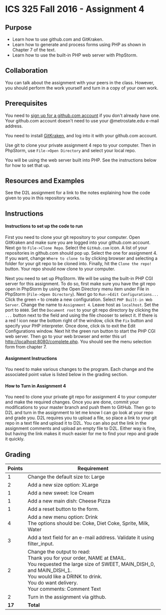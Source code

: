 ICS 325 Fall 2016 - Assignment 4
=================

Purpose
-------
* Learn how to use github.com and GitKraken.
* Learn how to generate and process forms using PHP as shown in Chapter 7 of the text.
* Learn how to use the built-in PHP web server with PhpStorm.

Collaboration
-------------
You can talk about the assignment with your peers in the class.  However, you should perform the work yourself and turn in a copy of your own work.

Prerequisites
-------------
You need to [sign up for a github.com account](https://github.com/join) if you don't already have one.  Your github.com account doesn't need to use your @metrostate.edu e-mail address.

You need to install [GitKraken](https://www.gitkraken.com/download), and log into it with your github.com account.

Use git to clone your private assignment 4 repo to your computer.  Then in PhpStorm, use `File->Open Directory` and select your local repo.

You will be using the web server built into PHP.  See the instructions below for how to set that up.

Resources and Examples
----------------------
See the D2L assignment for a link to the notes explaining how the code given to you in this repository works.

Instructions
------------
#### Instructions to set up the code to run
First you need to clone your git repository to your computer.  Open GitKraken and make sure you are logged into your github.com account.  Next go to `File->Clone Repo`.  Select the `GitHub.com` icon.  A list of your repositories in github.com should pop up.  Select the one for assignment 4.  If you want, change `Where to clone to` by clicking browser and selecting a folder for your git repo to be cloned into.  Finally, hit the `Clone the repo!` button.  Your repo should now clone to your computer.

Next you need to set up PhpStorm.  We will be using the built-in PHP CGI server for this assignment.  To do so, first make sure you have the git repo open in PhpStorm by using the Open Directory menu item under File in PhpStorm (`File->Open Directory`).  Next go to `Run->Edit Configurations...` Click the green `+` to create a new configuration.  Select `PHP Built-in Web Server`.  Change the name to `Assignment 4`.  Leave host as `localhost`.  Set the port to `8080`.  Set the `Document root` to your git repo directory by clicking the `...` button next to the field and using the file chooser to select it.  If there is a red ! icon near the bottom right of the window, click the `Fix` button and specify your PHP interpreter.  Once done, click `Ok` to exit the Edit Configurations window.  Next hit the green run button to start the PHP CGI web server.  Then go to your web browser and enter this url [http://localhost:8080/complete.php](http://localhost:8080/complete.php).  You should see the menu selection form from chapter 7.

#### Assignment Instructions
You need to make various changes to the program.  Each change and the associated point value is listed below in the grading section.

#### How to Turn in Assignment 4
You need to clone your private git repo for assignment 4 to your computer and make the required changes.  Once you are done, commit your modifications to your master branch and push them to GitHub.  Then go to D2L and turn in the assignment to let me know I can go look at your repo and grade you.  D2L requires you to upload a file, so place a link to your git repo in a text file and upload it to D2L.  You can also put the link in the assignment comments and upload an empty file to D2L.  Either way is fine, but having the link makes it much easier for me to find your repo and grade it quickly.

Grading
-------
Points|Requirement
------|-----------
1 | Change the default size to: Large
2 | Add a new size option: XLarge
1 | Add a new sweet: Ice Cream
1 | Add a new main dish: Cheese Pizza
1 | Add a reset button to the form.
4 | Add a new menu option: Drink<br/>The options should be: Coke, Diet Coke, Sprite, Milk, Water
3 | Add a text field for an e-mail address.  Validate it using filter_input.
2 | Change the output to read:<br />Thank you for your order, NAME at EMAIL.<br />You requested the large size of SWEET, MAIN_DISH_0, and MAIN_DISH_1.<br />You would like a DRINK to drink.<br />You do want delivery.<br />Your comments: Comment Text
2 | Turn in the assignment via github.
**17**|**Total**
